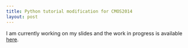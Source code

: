 ```yaml
---
title: Python tutorial modification for CMOS2014
layout: post
---
```


I am currently working on my slides and the work in progress is available <a href="/CMOS-python-tutorial/cmos2014-python-tutorial.slides.html">here</a>.
